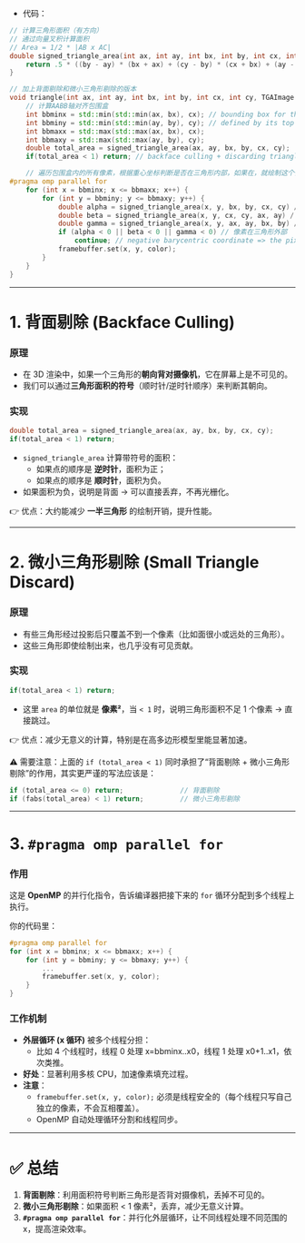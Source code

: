 - 代码：

```cpp
// 计算三角形面积（有方向）
// 通过向量叉积计算面积
// Area = 1/2 * |AB x AC|
double signed_triangle_area(int ax, int ay, int bx, int by, int cx, int cy) {
    return .5 * ((by - ay) * (bx + ax) + (cy - by) * (cx + bx) + (ay - cy) * (ax + cx));
}

// 加上背面剔除和微小三角形剔除的版本
void triangle(int ax, int ay, int bx, int by, int cx, int cy, TGAImage &framebuffer, TGAColor color) {
    // 计算AABB轴对齐包围盒
    int bbminx = std::min(std::min(ax, bx), cx); // bounding box for the triangle
    int bbminy = std::min(std::min(ay, by), cy); // defined by its top left and bottom right corners
    int bbmaxx = std::max(std::max(ax, bx), cx);
    int bbmaxy = std::max(std::max(ay, by), cy);
    double total_area = signed_triangle_area(ax, ay, bx, by, cx, cy);
    if(total_area < 1) return; // backface culling + discarding triangles that cover less than a pixel

    // 遍历包围盒内的所有像素，根据重心坐标判断是否在三角形内部，如果在，就绘制这个像素，否则就忽略它
#pragma omp parallel for
    for (int x = bbminx; x <= bbmaxx; x++) {
        for (int y = bbminy; y <= bbmaxy; y++) {
            double alpha = signed_triangle_area(x, y, bx, by, cx, cy) / total_area;
            double beta = signed_triangle_area(x, y, cx, cy, ax, ay) / total_area;
            double gamma = signed_triangle_area(x, y, ax, ay, bx, by) / total_area;
            if (alpha < 0 || beta < 0 || gamma < 0) // 像素在三角形外部
                continue; // negative barycentric coordinate => the pixel is outside the triangle
            framebuffer.set(x, y, color);
        }
    }
}

```

------

# 1. 背面剔除 (Backface Culling)

### 原理

- 在 3D 渲染中，如果一个三角形的**朝向背对摄像机**，它在屏幕上是不可见的。
- 我们可以通过**三角形面积的符号**（顺时针/逆时针顺序）来判断其朝向。

### 实现

```cpp
double total_area = signed_triangle_area(ax, ay, bx, by, cx, cy);
if(total_area < 1) return;
```

- `signed_triangle_area` 计算带符号的面积：
  - 如果点的顺序是 **逆时针**，面积为正；
  - 如果点的顺序是 **顺时针**，面积为负。
- 如果面积为负，说明是背面 → 可以直接丢弃，不再光栅化。

👉 优点：大约能减少 **一半三角形** 的绘制开销，提升性能。

------

# 2. 微小三角形剔除 (Small Triangle Discard)

### 原理

- 有些三角形经过投影后只覆盖不到一个像素（比如面很小或远处的三角形）。
- 这些三角形即使绘制出来，也几乎没有可见贡献。

### 实现

```cpp
if(total_area < 1) return;
```

- 这里 `area` 的单位就是 **像素²**，当 `< 1` 时，说明三角形面积不足 1 个像素 → 直接跳过。

👉 优点：减少无意义的计算，特别是在高多边形模型里能显著加速。

⚠️ 需要注意：上面的 `if (total_area < 1)` 同时承担了“背面剔除 + 微小三角形剔除”的作用，其实更严谨的写法应该是：

```cpp
if (total_area <= 0) return;              // 背面剔除
if (fabs(total_area) < 1) return;         // 微小三角形剔除
```

------

# 3. `#pragma omp parallel for`

### 作用

这是 **OpenMP** 的并行化指令，告诉编译器把接下来的 `for` 循环分配到多个线程上执行。

你的代码里：

```cpp
#pragma omp parallel for
for (int x = bbminx; x <= bbmaxx; x++) {
    for (int y = bbminy; y <= bbmaxy; y++) {
        ...
        framebuffer.set(x, y, color);
    }
}
```

### 工作机制

- **外层循环 (x 循环)** 被多个线程分担：
  - 比如 4 个线程时，线程 0 处理 x=bbminx..x0，线程 1 处理 x0+1..x1，依次类推。
- **好处**：显著利用多核 CPU，加速像素填充过程。
- **注意**：
  - `framebuffer.set(x, y, color);` 必须是线程安全的（每个线程只写自己独立的像素，不会互相覆盖）。
  - OpenMP 自动处理循环分割和线程同步。

------

# ✅ 总结

1. **背面剔除**：利用面积符号判断三角形是否背对摄像机，丢掉不可见的。
2. **微小三角形剔除**：如果面积 < 1 像素²，丢弃，减少无意义计算。
3. **`#pragma omp parallel for`**：并行化外层循环，让不同线程处理不同范围的 x，提高渲染效率。